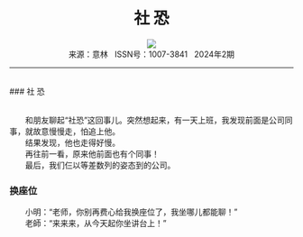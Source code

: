 # <center>社 恐</center>

<div align=center><img src="https://raw.githubusercontent.com/leaguecn/magazines/main/img_authors/%d7%f7%d5%df%a3%ba.jpg"></div>

<center>来源：意林   ISSN号：1007-3841   2024年2期</center>

* * *

<br>### 社 恐

  
<br>　　和朋友聊起“社恐”这回事儿。突然想起来，有一天上班，我发现前面是公司同事，就故意慢慢走，怕追上他。  
　　结果发现，他也走得好慢。  
　　再往前一看，原来他前面也有个同事！  
　　最后，我们仨以等差数列的姿态到的公司。

### 换座位

  
　　小明：“老师，你别再费心给我换座位了，我坐哪儿都能聊！”  
　　老師：“来来来，从今天起你坐讲台上！”

